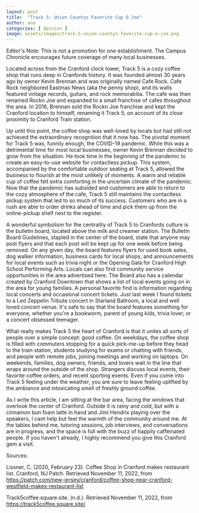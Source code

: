 ```yaml
---
layout: post
title:  "Track 5: Union Countys Favorite Cup O Joe"
author: ana
categories: [ Opinion ]
image: assets/images/track-5-union-countys-favorite-cup-o-joe.png
---
```


Editor's Note: This is not a promotion for one establishment. The Campus Chronicle encourages future coverage of many local businesses.

Located across from the Cranford clock tower, Track 5 is a cozy coffee shop that runs deep in Cranfords history. It was founded almost 30 years ago by owner Kevin Brennan and was originally named Cafe Rock. Cafe Rock neighbored Eastmas News (aka the penny shop), and its walls featured vintage records, guitars, and rock memorabilia. The cafe was then renamed Rockn Joe and expanded to a small franchise of cafes throughout the area. In 2016, Brennan sold the Rockn Joe franchise and kept the Cranford location to himself, renaming it Track 5, on account of its close proximity to Cranford Train station. 

Up until this point, the coffee shop was well-loved by locals but had still not achieved the extraordinary recognition that it now has. The pivotal moment for Track 5 was, funnily enough, the COVID-19 pandemic. While this was a detrimental time for most local businesses, owner Kevin Brennan decided to grow from the situation. He took time in the beginning of the pandemic to create an easy-to-use website for contactless pickup. This system, accompanied by the comfortable outdoor seating at Track 5, allowed the business to flourish at the most unlikely of moments. A warm and reliable cup of coffee felt extra comforting in the uncertain climate of the pandemic. Now that the pandemic has subsided and customers are able to return to the cozy atmosphere of the cafe, Track 5 still maintains the contactless pickup system that led to so much of its success. Customers who are in a rush are able to order drinks ahead of time and pick them up from the online-pickup shelf next to the register. 

A wonderful symbolism for the centrality of Track 5 to Cranfords culture is the bulletin board, located above the milk and creamer station. The Bulletin Board Guidelines, stapled in the center of the board, state that anyone may post flyers and that each post will be kept up for one week before being removed. On any given day, the board features flyers for used book sales, dog walker information, business cards for local shops, and announcements for local events such as trivia night or the Opening Gala for Cranford High School Performing Arts. Locals can also find community service opportunities in the area advertised here. The Board also has a calendar created by Cranford Downtown that shows a list of local events going on in the area for young families. A personal favorite find is information regarding local concerts and occasional concert tickets. Just last week I found tickets to a Led Zeppelin Tribute concert in Starland Ballroom, a local and well loved concert venue. It's safe to say that the board features something for everyone, whether you're a bookworm, parent of young kids, trivia lover, or a concert obsessed teenager.

What really makes Track 5 the heart of Cranford is that it unites all sorts of people over a simple concept: good coffee. On weekdays, the coffee shop is filled with commuters stopping for a quick pick-me-up before they head to the train station, students studying for exams or chatting with friends, and people with remote jobs, joining meetings and working on laptops. On weekends, families, dog owners, friends, and lovers wait in the line that wraps around the outside of the shop. Strangers discuss local events, their favorite coffee orders, and recent sporting events. Even if you come into Track 5 feeling under the weather, you are sure to leave feeling uplifted by the ambiance and intoxicating smell of freshly ground coffee. 

As I write this article, I am sitting at the bar area, facing the windows that overlook the center of Cranford. Outside it is rainy and cold, but with a cinnamon bun foam latte in hand and Jimi Hendrix playing over the speakers, I cant help but feel the warmth of the community around me. At the tables behind me, tutoring sessions, job interviews, and conversations are in progress, and the space is full with the buzz of happily caffeinated people. If you haven't already, I highly recommend you give this Cranford gem a visit. 

Sources: 

Lissner, C. (2020, February 23). Coffee Shop in Cranford makes restaurant list. Cranford, NJ Patch. Retrieved November 11, 2022, from https://patch.com/new-jersey/cranford/coffee-shop-near-cranford-westfield-makes-restaurant-list 

Track5coffee.square.site. (n.d.). Retrieved November 11, 2022, from https://track5coffee.square.site/


